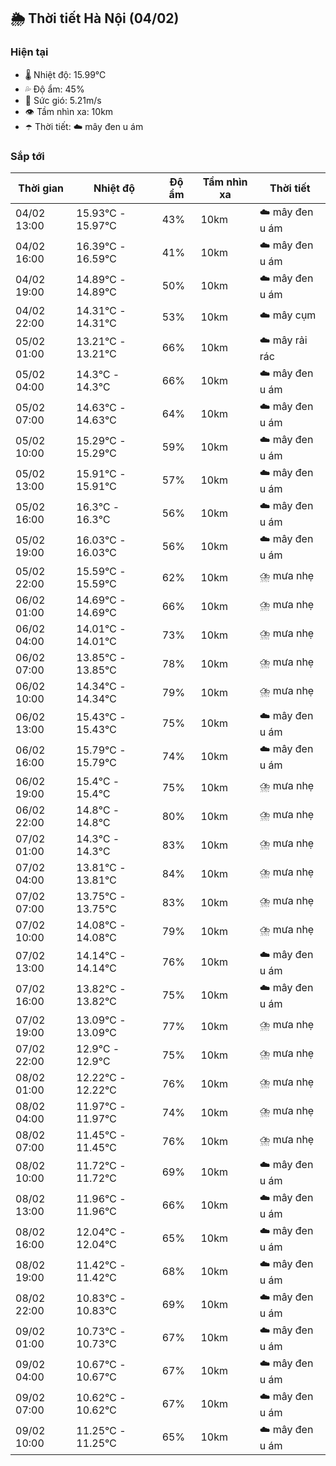 ## 🌦️ Thời tiết Hà Nội (04/02)

### Hiện tại

- 🌡️ Nhiệt độ: 15.99℃
- 💦 Độ ẩm: 45%
- 💨 Sức gió: 5.21m/s
- 👁️ Tầm nhìn xa: 10km
- ☂️ Thời tiết: ☁️ mây đen u ám

### Sắp tới

| Thời gian | Nhiệt độ | Độ ẩm | Tầm nhìn xa | Thời tiết |
| --- | --- | --- | --- | --- |
| 04/02 13:00 | 15.93℃ - 15.97℃ | 43% | 10km | ☁️ mây đen u ám |
| 04/02 16:00 | 16.39℃ - 16.59℃ | 41% | 10km | ☁️ mây đen u ám |
| 04/02 19:00 | 14.89℃ - 14.89℃ | 50% | 10km | ☁️ mây đen u ám |
| 04/02 22:00 | 14.31℃ - 14.31℃ | 53% | 10km | ☁️ mây cụm |
| 05/02 01:00 | 13.21℃ - 13.21℃ | 66% | 10km | ☁️ mây rải rác |
| 05/02 04:00 | 14.3℃ - 14.3℃ | 66% | 10km | ☁️ mây đen u ám |
| 05/02 07:00 | 14.63℃ - 14.63℃ | 64% | 10km | ☁️ mây đen u ám |
| 05/02 10:00 | 15.29℃ - 15.29℃ | 59% | 10km | ☁️ mây đen u ám |
| 05/02 13:00 | 15.91℃ - 15.91℃ | 57% | 10km | ☁️ mây đen u ám |
| 05/02 16:00 | 16.3℃ - 16.3℃ | 56% | 10km | ☁️ mây đen u ám |
| 05/02 19:00 | 16.03℃ - 16.03℃ | 56% | 10km | ☁️ mây đen u ám |
| 05/02 22:00 | 15.59℃ - 15.59℃ | 62% | 10km | ⛈️ mưa nhẹ |
| 06/02 01:00 | 14.69℃ - 14.69℃ | 66% | 10km | ⛈️ mưa nhẹ |
| 06/02 04:00 | 14.01℃ - 14.01℃ | 73% | 10km | ⛈️ mưa nhẹ |
| 06/02 07:00 | 13.85℃ - 13.85℃ | 78% | 10km | ⛈️ mưa nhẹ |
| 06/02 10:00 | 14.34℃ - 14.34℃ | 79% | 10km | ⛈️ mưa nhẹ |
| 06/02 13:00 | 15.43℃ - 15.43℃ | 75% | 10km | ☁️ mây đen u ám |
| 06/02 16:00 | 15.79℃ - 15.79℃ | 74% | 10km | ☁️ mây đen u ám |
| 06/02 19:00 | 15.4℃ - 15.4℃ | 75% | 10km | ⛈️ mưa nhẹ |
| 06/02 22:00 | 14.8℃ - 14.8℃ | 80% | 10km | ⛈️ mưa nhẹ |
| 07/02 01:00 | 14.3℃ - 14.3℃ | 83% | 10km | ⛈️ mưa nhẹ |
| 07/02 04:00 | 13.81℃ - 13.81℃ | 84% | 10km | ⛈️ mưa nhẹ |
| 07/02 07:00 | 13.75℃ - 13.75℃ | 83% | 10km | ⛈️ mưa nhẹ |
| 07/02 10:00 | 14.08℃ - 14.08℃ | 79% | 10km | ⛈️ mưa nhẹ |
| 07/02 13:00 | 14.14℃ - 14.14℃ | 76% | 10km | ☁️ mây đen u ám |
| 07/02 16:00 | 13.82℃ - 13.82℃ | 75% | 10km | ☁️ mây đen u ám |
| 07/02 19:00 | 13.09℃ - 13.09℃ | 77% | 10km | ⛈️ mưa nhẹ |
| 07/02 22:00 | 12.9℃ - 12.9℃ | 75% | 10km | ⛈️ mưa nhẹ |
| 08/02 01:00 | 12.22℃ - 12.22℃ | 76% | 10km | ⛈️ mưa nhẹ |
| 08/02 04:00 | 11.97℃ - 11.97℃ | 74% | 10km | ⛈️ mưa nhẹ |
| 08/02 07:00 | 11.45℃ - 11.45℃ | 76% | 10km | ⛈️ mưa nhẹ |
| 08/02 10:00 | 11.72℃ - 11.72℃ | 69% | 10km | ☁️ mây đen u ám |
| 08/02 13:00 | 11.96℃ - 11.96℃ | 66% | 10km | ☁️ mây đen u ám |
| 08/02 16:00 | 12.04℃ - 12.04℃ | 65% | 10km | ☁️ mây đen u ám |
| 08/02 19:00 | 11.42℃ - 11.42℃ | 68% | 10km | ☁️ mây đen u ám |
| 08/02 22:00 | 10.83℃ - 10.83℃ | 69% | 10km | ☁️ mây đen u ám |
| 09/02 01:00 | 10.73℃ - 10.73℃ | 67% | 10km | ☁️ mây đen u ám |
| 09/02 04:00 | 10.67℃ - 10.67℃ | 67% | 10km | ☁️ mây đen u ám |
| 09/02 07:00 | 10.62℃ - 10.62℃ | 67% | 10km | ☁️ mây đen u ám |
| 09/02 10:00 | 11.25℃ - 11.25℃ | 65% | 10km | ☁️ mây đen u ám |
